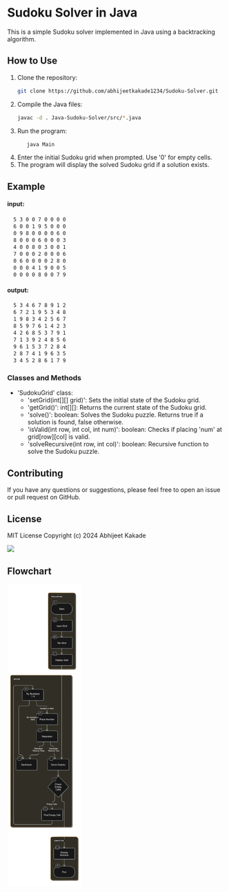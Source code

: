 # Sudoku Solver in Java

This is a simple Sudoku solver implemented in Java using a backtracking algorithm.

## How to Use

1. Clone the repository:
   ```sh
   git clone https://github.com/abhijeetkakade1234/Sudoku-Solver.git
2. Compile the Java files:
   ```sh
   javac -d . Java-Sudoku-Solver/src/*.java
3. Run the program:
   ```sh
      java Main
   ```
4. Enter the initial Sudoku grid when prompted. Use '0' for empty cells.
5. The program will display the solved Sudoku grid if a solution exists.

## Example
#### input:
   
      5 3 0 0 7 0 0 0 0
      6 0 0 1 9 5 0 0 0
      0 9 8 0 0 0 0 6 0
      8 0 0 0 6 0 0 0 3
      4 0 0 8 0 3 0 0 1
      7 0 0 0 2 0 0 0 6
      0 6 0 0 0 0 2 8 0
      0 0 0 4 1 9 0 0 5
      0 0 0 0 8 0 0 7 9
   

#### output:
   
      5 3 4 6 7 8 9 1 2
      6 7 2 1 9 5 3 4 8
      1 9 8 3 4 2 5 6 7
      8 5 9 7 6 1 4 2 3
      4 2 6 8 5 3 7 9 1
      7 1 3 9 2 4 8 5 6
      9 6 1 5 3 7 2 8 4
      2 8 7 4 1 9 6 3 5
      3 4 5 2 8 6 1 7 9
   
### Classes and Methods
- 'SudokuGrid' class:
   - 'setGrid(int[][] grid)': Sets the initial state of the Sudoku grid.
   - 'getGrid()': int[][]: Returns the current state of the Sudoku grid.
   - 'solve()': boolean: Solves the Sudoku puzzle. Returns true if a solution is found, false otherwise.
   - 'isValid(int row, int col, int num)': boolean: Checks if placing 'num' at grid[row][col] is valid.
   - 'solveRecursive(int row, int col)': boolean: Recursive function to solve the Sudoku puzzle.

## Contributing
If you have any questions or suggestions, please feel free to open an issue or pull request on GitHub.

## License
MIT License Copyright (c) 2024 Abhijeet  Kakade

<img src="https://img.shields.io/badge/License-MIT-green">
   
## Flowchart
<img src="img/flowchart.png" name="flowchart" height="700">
